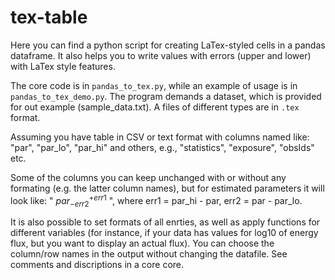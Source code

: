 # tex-table
Here you can find a python script for creating LaTex-styled cells in a pandas dataframe. It also helps you to write values with errors (upper and lower) with LaTex style features. 

The core code is in `pandas_to_tex.py`, while an example of usage is in `pandas_to_tex_demo.py`. The program demands a dataset, which is provided for out example (sample_data.txt). A files of different types are in `.tex` format.

Assuming you have table in CSV or text format with columns named like: "par", "par_lo", "par_hi" and others, e.g., "statistics", "exposure", "obsIds" etc. 

Some of the columns you can keep unchanged with or without any formating (e.g. the latter column names), but for estimated parameters it will look like: " $par^{+err1}_{-err2}$ ", where err1 = par_hi - par, err2 = par - par_lo.

It is also possible to set formats of all enrties, as well as apply functions for different variables (for instance, if your data has values for log10 of energy flux, but you want to display an actual flux). You can choose the column/row names in the output without changing the datafile. See comments and discriptions in a core core.

